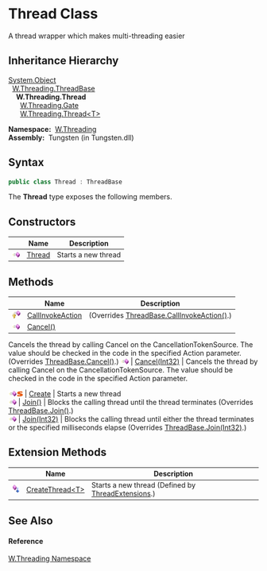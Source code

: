 Thread Class
============
  A thread wrapper which makes multi-threading easier


Inheritance Hierarchy
---------------------
[System.Object][1]  
  [W.Threading.ThreadBase][2]  
    **W.Threading.Thread**  
      [W.Threading.Gate][3]  
      [W.Threading.Thread&lt;T>][4]  

  **Namespace:**  [W.Threading][5]  
  **Assembly:**  Tungsten (in Tungsten.dll)

Syntax
------

```csharp
public class Thread : ThreadBase
```

The **Thread** type exposes the following members.


Constructors
------------

                 | Name        | Description         
---------------- | ----------- | ------------------- 
![Public method] | [Thread][6] | Starts a new thread 


Methods
-------

                                 | Name                  | Description                                                                                                                                                                            
-------------------------------- | --------------------- | -------------------------------------------------------------------------------------------------------------------------------------------------------------------------------------- 
![Protected method]              | [CallInvokeAction][7] | (Overrides [ThreadBase.CallInvokeAction()][8].)                                                                                                                                        
![Public method]                 | [Cancel()][9]         | 
Cancels the thread by calling Cancel on the CancellationTokenSource. The value should be checked in the code in the specified Action parameter.
 (Overrides [ThreadBase.Cancel()][10].) 
![Public method]                 | [Cancel(Int32)][11]   | 
Cancels the thread by calling Cancel on the CancellationTokenSource. The value should be checked in the code in the specified Action parameter.
                                    
![Public method]![Static member] | [Create][12]          | Starts a new thread                                                                                                                                                                    
![Public method]                 | [Join()][13]          | Blocks the calling thread until the thread terminates (Overrides [ThreadBase.Join()][14].)                                                                                             
![Public method]                 | [Join(Int32)][15]     | Blocks the calling thread until either the thread terminates or the specified milliseconds elapse (Overrides [ThreadBase.Join(Int32)][16].)                                            


Extension Methods
-----------------

                           | Name                     | Description                                              
-------------------------- | ------------------------ | -------------------------------------------------------- 
![Public Extension Method] | [CreateThread&lt;T>][17] | Starts a new thread (Defined by [ThreadExtensions][18].) 


See Also
--------

#### Reference
[W.Threading Namespace][5]  

[1]: http://msdn.microsoft.com/en-us/library/e5kfa45b
[2]: ../ThreadBase/README.md
[3]: ../Gate/README.md
[4]: ../Thread_1/README.md
[5]: ../README.md
[6]: _ctor.md
[7]: CallInvokeAction.md
[8]: ../ThreadBase/CallInvokeAction.md
[9]: Cancel.md
[10]: ../ThreadBase/Cancel.md
[11]: Cancel_1.md
[12]: Create.md
[13]: Join.md
[14]: ../ThreadBase/Join.md
[15]: Join_1.md
[16]: ../ThreadBase/Join_1.md
[17]: ../ThreadExtensions/CreateThread__1.md
[18]: ../ThreadExtensions/README.md
[19]: ../../_icons/Help.png
[Public method]: ../../_icons/pubmethod.gif "Public method"
[Protected method]: ../../_icons/protmethod.gif "Protected method"
[Static member]: ../../_icons/static.gif "Static member"
[Public Extension Method]: ../../_icons/pubextension.gif "Public Extension Method"